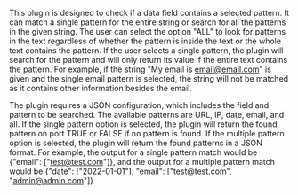 This plugin is designed to check if a data field contains a selected pattern. It can match a single pattern for the entire string or search for all the patterns in the given string. The user can select the option "ALL" to look for patterns in the text regardless of whether the pattern is inside the text or the whole text contains the pattern. If the user selects a single pattern, the plugin will search for the pattern and will only return its value if the entire text contains the pattern. For example, if the string "My email is email@email.com" is given and the single email pattern is selected, the string will not be matched as it contains other information besides the email. 

The plugin requires a JSON configuration, which includes the field and pattern to be searched. The available patterns are URL, IP, date, email, and all. If the single pattern option is selected, the plugin will return the found pattern on port TRUE or FALSE if no pattern is found. If the multiple pattern option is selected, the plugin will return the found patterns in a JSON format. For example, the output for a single pattern match would be {"email": ["test@test.com"]}, and the output for a multiple pattern match would be {"date": ["2022-01-01"], "email": ["test@test.com", "admin@admin.com"]}.

